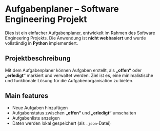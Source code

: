 # Aufgabenplaner – Software Engineering Projekt

Dies ist ein einfacher Aufgabenplaner, entwickelt im Rahmen des Software Engineering Projekts. Die Anwendung ist **nicht webbasiert** und wurde vollständig in **Python** implementiert.

## Projektbeschreibung
Mit dem Aufgabenplaner können Aufgaben erstellt, als **„offen“** oder **„erledigt“** markiert und verwaltet werden. Ziel ist es, eine minimalistische und funktionale Lösung für die Aufgabenorganisation zu bieten.

## Main features
- Neue Aufgaben hinzufügen  
- Aufgabenstatus zwischen **„offen“** und **„erledigt“** umschalten  
- Aufgabenliste anzeigen  
- Daten werden lokal gespeichert (als `.json`-Datei)
